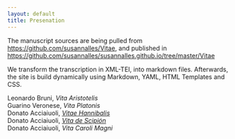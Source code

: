 ```yaml
---
layout: default
title: Presenation
---
```


The manuscript sources are being pulled from <https://github.com/susannalles/Vitae>, and published in <https://github.com/susannalles/susannalles.github.io/tree/master/Vitae> 

We transform the transcription in XML-TEI, into markdown files. Afterwards, the site is build dynamically using Markdown, YAML, HTML Templates and CSS. 

Leonardo Bruni, *Vita Aristotelis*<br/>
Guarino Veronese, *Vita Platonis*<br/>
Donato Acciaiuoli, [*Vitae Hannibalis*](VH/1.html)<br/>
Donato Acciaiuoli, [*Vita de Scipión*](VS/1.html)<br/>
Donato Acciaiuoli, *Vita Caroli Magni* <br/>



